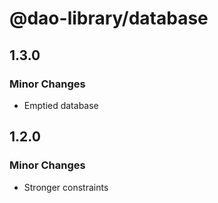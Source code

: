 # @dao-library/database

## 1.3.0

### Minor Changes

- Emptied database

## 1.2.0

### Minor Changes

- Stronger constraints
